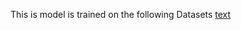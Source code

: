 This is model is trained on the following Datasets
[text](https://www.kaggle.com/datasets/aman2000jaiswal/agriculture-crop-images)

